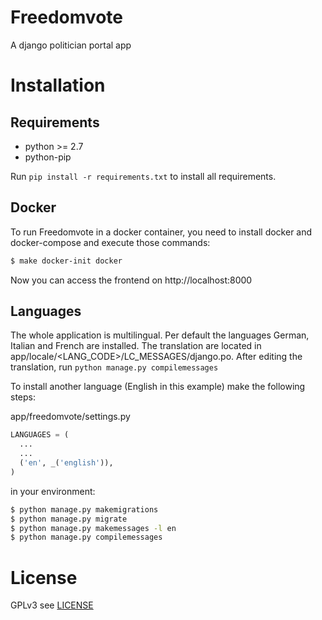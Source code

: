 # Freedomvote
A django politician portal app
# Installation
## Requirements
* python >= 2.7
* python-pip

Run `pip install -r requirements.txt` to install all requirements.

## Docker
To run Freedomvote in a docker container, you need to install docker and docker-compose and execute those commands:

```bash
$ make docker-init docker
```

Now you can access the frontend on http://localhost:8000

## Languages
The whole application is multilingual. Per default the languages German, Italian and French are installed.
The translation are located in app/locale/\<LANG_CODE\>/LC_MESSAGES/django.po. After editing the translation, run `python manage.py compilemessages`

To install another language (English in this example) make the following steps:

app/freedomvote/settings.py

```python
LANGUAGES = (
  ...
  ...
  ('en', _('english')),
)
```

in your environment:

```bash
$ python manage.py makemigrations
$ python manage.py migrate
$ python manage.py makemessages -l en
$ python manage.py compilemessages
```

# License
GPLv3 see [LICENSE](https://github.com/adfinis-sygroup/freedomvote/blob/master/LICENSE)
